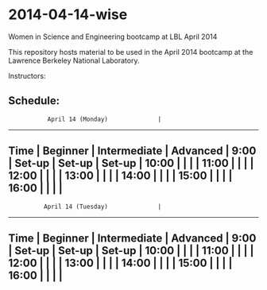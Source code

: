 2014-04-14-wise
===============

Women in Science and Engineering bootcamp at LBL April 2014

This repository hosts material to be used in the April 2014 bootcamp at the 
Lawrence Berkeley National Laboratory. 

Instructors:



Schedule:
----------------------------------------------
               April 14 (Monday)              | 
----------------------------------------------
Time  | Beginner   | Intermediate | Advanced  |
9:00  |  Set-up    | Set-up       | Set-up    |
10:00 |            |              |           |
11:00 |            |              |           |
12:00 |            |              |           |
13:00 |            |              |           |
14:00 |            |              |           |
15:00 |            |              |           |
16:00 |            |              |           |
----------------------------------------------
              April 14 (Tuesday)              | 
----------------------------------------------
Time  | Beginner   | Intermediate | Advanced  |
9:00  |  Set-up    | Set-up       | Set-up    |
10:00 |            |              |           |
11:00 |            |              |           |
12:00 |            |              |           |
13:00 |            |              |           |
14:00 |            |              |           |
15:00 |            |              |           |
16:00 |            |              |           |
----------------------------------------------
